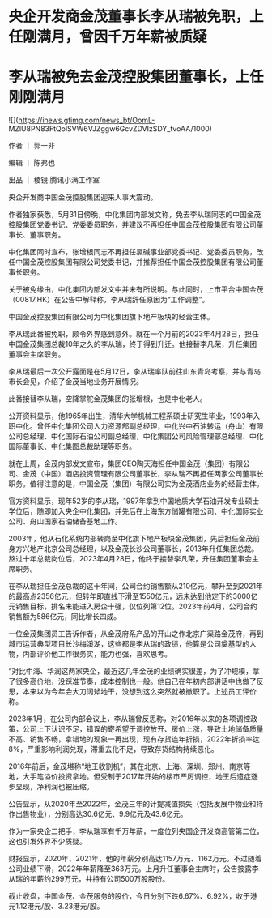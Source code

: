 # 央企开发商金茂董事长李从瑞被免职，上任刚满月，曾因千万年薪被质疑

# 李从瑞被免去金茂控股集团董事长，上任刚刚满月

![](https://inews.gtimg.com/news_bt/OomL-
MZlU8PN83FtQolSVW6VJZggw6GcvZDVIzSDY_tvoAA/1000)

作者 ｜ 郭一非

编辑 ｜ 陈弗也

出品 ｜ 棱镜·腾讯小满工作室

央企开发商中国金茂控股集团迎来人事大震动。

作者独家获悉，5月31日傍晚，中化集团内部发文称，免去李从瑞同志的中国金茂控股集团党委书记、党委委员职务，并建议不再担任中国金茂控股集团有限公司董事长、董事职务。

中化集团同时宣布，张增根同志不再担任氯碱事业部党委书记、党委委员职务，改任中国金茂控股集团有限公司党委书记，并推荐担任中国金茂控股集团有限公司董事长职务。

关于被免缘由，中化集团内部发文中并未有所说明。与此同时，上市平台中国金茂（00817.HK）在公告中解释称，李从瑞辞任原因为“工作调整”。

中国金茂控股集团有限公司为中化集团旗下地产板块的经营主体。

李从瑞此番被免职，颇令外界感到意外。就在一个月前的2023年4月28日，担任中国金茂集团总裁10年之久的李从瑞，终于得到升迁。他接替李凡荣，升任集团董事会主席职务。

李从瑞最后一次公开露面是在5月12日，李从瑞率队前往山东青岛考察，并与青岛市长会见，介绍了金茂当地业务开展情况。

此番接替李从瑞，空降掌舵金茂集团的张增根，也是中化老人。

公开资料显示，他1965年出生，清华大学机械工程系硕士研究生毕业，1993年入职中化。曾任中化集团公司人力资源部副总经理，中化兴中石油转运（舟山）有限公司总经理、中化国际石油公司副总经理，中化集团公司风险管理部总经理、中化国际董事长、中化集图总裁助理等职务。

就在上周，金茂内部发文宣布，集团CEO陶天海担任中国金茂（集团）有限公司、金茂（中国）酒店投资管理有限公司董事长，李从瑞不再担任两家公司董事长职务。值得注意的是，中国金茂（集团）有限公司实为金茂酒店业务的经营主体。

官方资料显示，现年52岁的李从瑞，1997年拿到中国地质大学石油开发专业硕士学位后，随即加入央企中化集团，并先后在上海东方储罐有限公司、中化国际实业公司、舟山国家石油储备基地工作。

2003年，他从石化系统内部转岗至中化旗下地产板块金茂集团，先后担任金茂前身方兴地产北京公司总经理，以及金茂长沙公司董事长，2013年升任集团总裁。熬过十年总裁岗位后，2023年4月28日，他终于接替李凡荣，升任集团董事会主席职务。

在李从瑞担任金茂总裁的这十年间，公司合约销售额从210亿元，攀升至到2021年的最高点2356亿元，但转年即直线下滑至1550亿元，远未达到他定下的3000亿元销售目标，排名未能进入房企十强，仅位列第12位。2023年前4月，公司合约销售额为586亿元，同比增长四成。

一位金茂集团员工告诉作者，从金茂府系产品的开山之作北京广渠路金茂府，再到城市运营典型项目长沙梅溪湖，这些都是李从瑞的政绩，他算是公司奠基型的人物，内部评价他工作很务实，能力也强，喜欢思考。

“对比中海、华润这两家央企，最近这几年金茂的业绩确实很差，为了冲规模，拿了很多高价地，没踩准节奏，成本控制也一般。他自己在年初内部讲话中也做了反思，本来以为今年会大刀阔斧地干，没想到这么突然就被撤职了。上述员工评价称。

2023年1月，在公司内部会议上，李从瑞曾反思称，对2016年以来的各项调控政策，公司上下认识不足，错误的寄希望于调控放开、房价上涨，导致土地储备质量不高、销售不畅，拿错地的现象一再出现，现有存货连年折损，2022年折损率达8%，严重影响利润兑现，滞重去化不足，导致存货结构持续恶化。

2016年前后，金茂堪称“地王收割机”，其在北京、上海、深圳、郑州、南京等地，大手笔溢价投资拿地。但受制于2017年开始的楼市严厉调控，地王后遗症逐步显现，净利润也被压缩。

公告显示，从2020年至2022年，金茂三年的计提减值损失（包括发展中物业和持作出售物业），分别高达30.6亿元、9.9亿元及43.6亿元。

作为一家央企二把手，李从瑞享有千万年薪，一度位列央国企开发商高管第二位，这也引发外界不少质疑。

财报显示，2020年、2021年，他的年薪分别高达1157万元、1162万元。不过随着公司业绩下滑，2022年年薪降至363万元。上月升任董事会主席时，公告披露李从瑞的年薪约299万元，并持有公司500万股股份。

截止收盘，中国金茂、金茂服务的股价，今日分别下跌6.67%、6.92%，收于港元1.12港元/股、3.23港元/股。


